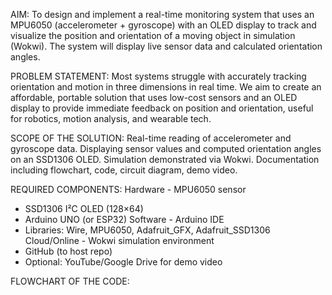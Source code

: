 AIM:
To design and implement a real-time monitoring system that uses an MPU6050 (accelerometer + gyroscope) with an OLED display to track and visualize the position and orientation of a moving object in simulation (Wokwi). The system will display live sensor data and calculated orientation angles.

PROBLEM STATEMENT:
Most systems struggle with accurately tracking orientation and motion in three dimensions in real time. We aim to create an affordable, portable solution that uses low-cost sensors and an OLED display to provide immediate feedback on position and orientation, useful for robotics, motion analysis, and wearable tech.

SCOPE OF THE SOLUTION:
Real-time reading of accelerometer and gyroscope data.
Displaying sensor values and computed orientation angles on an SSD1306 OLED.
Simulation demonstrated via Wokwi.
Documentation including flowchart, code, circuit diagram, demo video.

REQUIRED COMPONENTS:
 Hardware	- MPU6050 sensor
- SSD1306 I²C OLED (128×64)
- Arduino UNO (or ESP32)
 Software	- Arduino IDE
- Libraries: Wire, MPU6050, Adafruit_GFX, Adafruit_SSD1306
 Cloud/Online	- Wokwi simulation environment
- GitHub (to host repo)
- Optional: YouTube/Google Drive for demo video

FLOWCHART OF THE CODE:






